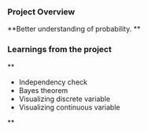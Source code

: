 ### Project Overview

 **Better understanding of probability. **


### Learnings from the project

 **

- Independency check
- Bayes theorem
- Visualizing discrete variable
- Visualizing continuous variable

**


